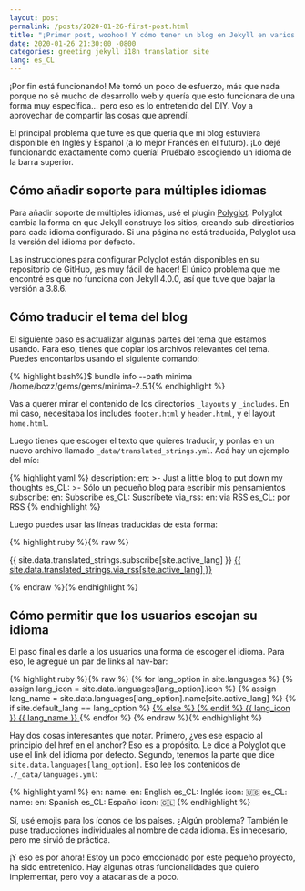 ```yaml
---
layout: post
permalink: /posts/2020-01-26-first-post.html
title: "¡Primer post, woohoo! Y cómo tener un blog en Jekyll en varios idiomas"
date: 2020-01-26 21:30:00 -0800
categories: greeting jekyll i18n translation site
lang: es_CL
---
```


¡Por fin está funcionando! Me tomó un poco de esfuerzo, más que nada porque no sé mucho de desarrollo web y quería que esto funcionara de una forma muy específica... pero eso es lo entretenido del DIY. Voy a aprovechar de compartir las cosas que aprendí.

<!--more-->

El principal problema que tuve es que quería que mi blog estuviera disponible en Inglés y Español (a lo mejor Francés en el futuro). ¡Lo dejé funcionando exactamente como quería! Pruébalo escogiendo un idioma de la barra superior.

## Cómo añadir soporte para múltiples idiomas

Para añadir soporte de múltiples idiomas, usé el plugin [Polyglot](https://github.com/untra/polyglot). Polyglot cambia la forma en que Jekyll construye los sitios, creando sub-directiorios para cada idioma configurado. Si una página no está traducida, Polyglot usa la versión del idioma por defecto.

Las instrucciones para configurar Polyglot están disponibles en su repositorio de GitHub, ¡es muy fácil de hacer! El único problema que me encontré es que no funciona con Jekyll 4.0.0, así que tuve que bajar la versión a 3.8.6.

## Cómo traducir el tema del blog

El siguiente paso es actualizar algunas partes del tema que estamos usando. Para eso, tienes que copiar los archivos relevantes del tema. Puedes encontarlos usando el siguiente comando:

{% highlight bash%}$ bundle info --path minima
/home/bozz/gems/gems/minima-2.5.1{% endhighlight %}

Vas a querer mirar el contenido de los directorios `_layouts` y `_includes`. En mi caso, necesitaba los includes `footer.html` y `header.html`, y el layout `home.html`.

Luego tienes que escoger el texto que quieres traducir, y ponlas en un nuevo archivo llamado `_data/translated_strings.yml`. Acá hay un ejemplo del mío:

{% highlight yaml %}
description:
  en: >-
    Just a little blog to put down my thoughts
  es_CL: >-
    Sólo un pequeño blog para escribir mis pensamientos
subscribe:
  en: Subscribe
  es_CL: Suscríbete
via_rss:
  en: via RSS
  es_CL: por RSS
{% endhighlight %}

Luego puedes usar las líneas traducidas de esta forma:

{% highlight ruby %}{% raw %}
<p class="rss-subscribe">{{ site.data.translated_strings.subscribe[site.active_lang] }} <a href="{{ "/feed.xml" | relative_url }}">{{ site.data.translated_strings.via_rss[site.active_lang] }}</a></p>
{% endraw %}{% endhighlight %}

## Cómo permitir que los usuarios escojan su idioma

El paso final es darle a los usuarios una forma de escoger el idioma. Para eso, le agregué un par de links al nav-bar:

{% highlight ruby %}{% raw %}
{% for lang_option in site.languages %}
  {% assign lang_icon = site.data.languages[lang_option].icon %}
  {% assign lang_name = site.data.languages[lang_option].name[site.active_lang] %}
  {% if site.default_lang == lang_option %}
    <a class="page-link" href=" {{ page.permalink }}">
  {% else %}
    <a class="page-link" href="{{ site.url }}/{{ lang_option }}{{ page.permalink }}">
  {% endif %}
    {{ lang_icon }} {{ lang_name }} 
  </a>
{% endfor %}
{% endraw %}{% endhighlight %}

Hay dos cosas interesantes que notar. Primero, ¿ves ese espacio al principio del href en el anchor? Eso es a propósito. Le dice a Polyglot que use el link del idioma por defecto. Segundo, tenemos la parte que dice `site.data.languages[lang_option]`. Eso lee los contenidos de `./_data/languages.yml`:

{% highlight yaml %}
en:
  name:
    en: English
    es_CL: Inglés
  icon: 🇺🇸
es_CL:
  name:
    en: Spanish
    es_CL: Español
  icon: 🇨🇱
{% endhighlight %}

Sí, usé emojis para los íconos de los países. ¿Algún problema? También le puse traducciones individuales al nombre de cada idioma. Es innecesario, pero me sirvió de práctica.

¡Y eso es por ahora! Estoy un poco emocionado por este pequeño proyecto, ha sido entretenido. Hay algunas otras funcionalidades que quiero implementar, pero voy a atacarlas de a poco.
